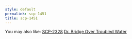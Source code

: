 ```yaml
---
style: default
permalink: scp-1451
title: scp-1451
---
```

You may also like:
[SCP-2328](http://scp-wiki.net/scp-2328)
[Dr. Bridge Over Troubled Water](http://scp-wiki.net/dr-bridge-over-troubled-water)